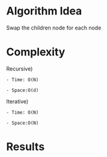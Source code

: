 # Algorithm Idea

Swap the children node for each node

# Complexity

Recursive)

    - Time: O(N)

    - Space:O(d)

Iterative)

    - Time: O(N)

    - Space:O(N)

# Results
